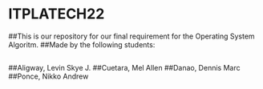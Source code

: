 # ITPLATECH22

##This is our repository for our final requirement for the Operating System Algoritm.
##Made by the following students:
##
##Aligway, Levin Skye J.
##Cuetara, Mel Allen
##Danao, Dennis Marc
##Ponce, Nikko Andrew

